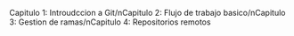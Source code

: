 Capitulo 1: Introudccion a Git/nCapitulo 2: Flujo de trabajo basico/nCapitulo 3: Gestion de ramas/nCapitulo 4: Repositorios remotos

